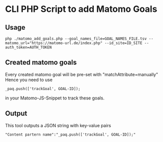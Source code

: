 # CLI PHP Script to add Matomo Goals

## Usage
```
php ./matomo_add_goals.php --goal_names_file=GOAL_NAMES_FILE.tsv --matomo_url="https://matomo-url.de/index.php" --id_site=ID_SITE --auth_token=AUTH_TOKEN
```
## Created matomo goals
Every created matomo goal will be pre-set with "matchAttribute=manually"
Hence you need to use
```
_paq.push(['trackGoal', GOAL-ID]);
```
in your Matomo-JS-Snippet to track these goals.

## Output  
This tool outputs a JSON string with key-value pairs
```
"Content partern name":"_paq.push(['trackGoal', GOAL-ID]);"
```
